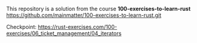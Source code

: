 This repository is a solution from the course **100-exercises-to-learn-rust** https://github.com/mainmatter/100-exercises-to-learn-rust.git

Checkpoint:
https://rust-exercises.com/100-exercises/06_ticket_management/04_iterators